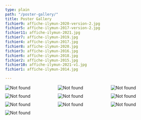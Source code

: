 ```yaml
---
type: plain
path: "/poster-gallery/"
title: Poster Gallery
fichier9: affiche-ilymun-2020-version-2.jpg
fichier5: affiche-ilymun-2017-version-2.jpg
fichier11: affiche-ilymun-2021.jpg
fichier7: affiche-ilymun-2019.jpg
fichier4: affiche-ilymun-2017.jpg
fichier8: affiche-ilymun-2020.jpg
fichier3: affiche-ilymun-2016.jpg
fichier6: affiche-ilymun-2018.jpg
fichier2: affiche-ilymun-2015.jpg
fichier10: affiche-ilymun-2021-v1.jpg
fichier1: affiche-ilymun-2014.jpg

---
```

<div class="wrapper" style="display:grid;grid-template-columns:repeat(3,1fr);grid-gap:10px;">

<img src="https://ilymun.org/images/poster2014.jpg" alt="Not found">

<img src="https://ilymun.org/images/poster2014.jpg" alt="Not found">

<img src="https://ilymun.org/images/poster2014.jpg" alt="Not found">

<img src="https://ilymun.org/images/poster2014.jpg" alt="Not found">

<img src="https://ilymun.org/images/poster2014.jpg" alt="Not found">

<img src="https://ilymun.org/images/poster2014.jpg" alt="Not found">

<img src="https://ilymun.org/images/poster2014.jpg" alt="Not found">

<img src="https://ilymun.org/images/poster2014.jpg" alt="Not found">

<img src="https://ilymun.org/images/poster2014.jpg" alt="Not found">

<img src="https://ilymun.org/images/poster2014.jpg" alt="Not found">

</div>